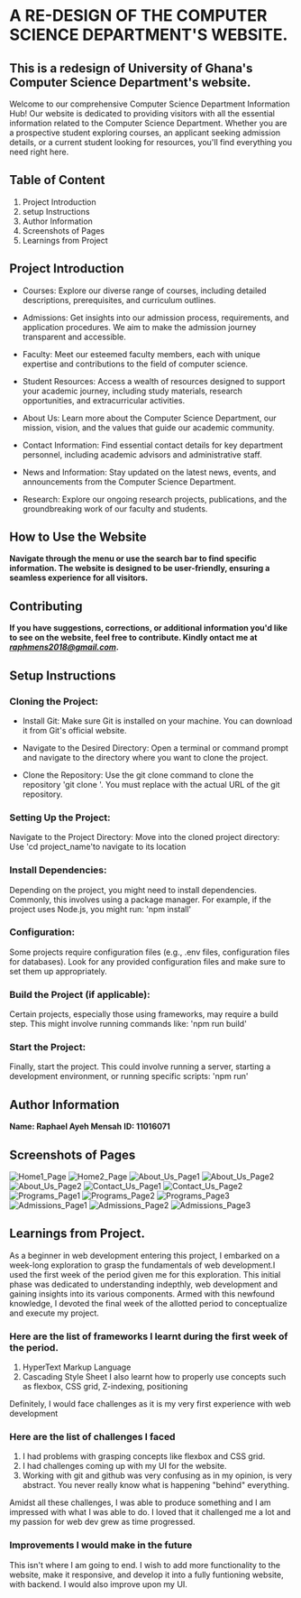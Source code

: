 # A RE-DESIGN OF THE COMPUTER SCIENCE DEPARTMENT'S WEBSITE.
## This is a redesign of University of Ghana's Computer Science Department's website.
Welcome to our comprehensive Computer Science Department Information Hub! Our website is dedicated to providing visitors with all the essential information related to the Computer Science Department. Whether you are a prospective student exploring courses, an applicant seeking admission details, or a current student looking for resources, you'll find everything you need right here.

## Table of Content
1. Project Introduction
2. setup Instructions
3. Author Information
4. Screenshots of Pages
5. Learnings from Project

## Project Introduction
- Courses: Explore our diverse range of courses, including detailed descriptions, prerequisites, and curriculum outlines.

- Admissions: Get insights into our admission process, requirements, and application procedures. We aim to make the admission journey transparent and accessible.

- Faculty: Meet our esteemed faculty members, each with unique expertise and contributions to the field of computer science.

- Student Resources: Access a wealth of resources designed to support your academic journey, including study materials, research opportunities, and extracurricular activities.
  
- About Us: Learn more about the Computer Science Department, our mission, vision, and the values that guide our academic community.

- Contact Information: Find essential contact details for key department personnel, including academic advisors and administrative staff.

- News and Information: Stay updated on the latest news, events, and announcements from the Computer Science Department.

- Research: Explore our ongoing research projects, publications, and the groundbreaking work of our faculty and students.

## How to Use the Website
**Navigate through the menu or use the search bar to find specific information. The website is designed to be user-friendly, ensuring a seamless experience for all visitors.**

## Contributing
**If you have suggestions, corrections, or additional information you'd like to see on the website, feel free to contribute. Kindly ontact me at *raphmens2018@gmail.com*.**

## Setup Instructions
### Cloning the Project:
- Install Git:
Make sure Git is installed on your machine. You can download it from Git's official website.

- Navigate to the Desired Directory:
Open a terminal or command prompt and navigate to the directory where you want to clone the project.

- Clone the Repository:
Use the git clone command to clone the repository
'git clone <repositoryURL>'. You must replace <repositoryURL> with the actual URL of the git repository.

### Setting Up the Project:
Navigate to the Project Directory:
Move into the cloned project directory:
Use 'cd project_name'to navigate to its location

### Install Dependencies:
Depending on the project, you might need to install dependencies. Commonly, this involves using a package manager. For example, if the project uses Node.js, you might run:
'npm install'

### Configuration:
Some projects require configuration files (e.g., .env files, configuration files for databases). Look for any provided configuration files and make sure to set them up appropriately.

### Build the Project (if applicable):
Certain projects, especially those using frameworks, may require a build step. This might involve running commands like:
'npm run build'

### Start the Project:
Finally, start the project. This could involve running a server, starting a development environment, or running specific scripts:
'npm run'

## Author Information
**Name: Raphael Ayeh Mensah**
**ID: 11016071**

## Screenshots of Pages
![Home1_Page](Pictures/Home1.png)
![Home2_Page](Pictures/Home1.png)
![About_Us_Page1](Pictures/About1.png)
![About_Us_Page2](Pictures/About2.png)
![About_Us_Page2](Pictures/About3.png)
![Contact_Us_Page1](Pictures/Contact1.png)
![Contact_Us_Page2](Pictures/Contact2.png)
![Programs_Page1](Pictures/Programs1.png)
![Programs_Page2](Pictures/Programs2.png)
![Programs_Page3](Pictures/Programs3.png)
![Admissions_Page1](Pictures/Admissions1.png)
![Admissions_Page2](Pictures/Admissions2.png)
![Admissions_Page3](Pictures/Admissions3.png)

## Learnings from Project.
As a beginner in web development entering this project, I embarked on a week-long exploration to grasp the fundamentals of web development.I used the first week of the period given me for this exploration. This initial phase was dedicated to understanding indepthly, web development and gaining insights into its various components. Armed with this newfound knowledge, I devoted the final week of the allotted period to conceptualize and execute my project.
### Here are the list of frameworks I learnt during the first week of the period.
1. HyperText Markup Language
2. Cascading Style Sheet
I also learnt how to properly use concepts such as flexbox, CSS grid, Z-indexing, positioning 

Definitely, I would face challenges as it is my very first experience with web development
### Here are the list of challenges I faced
1. I had problems with grasping concepts like flexbox and CSS grid.
2. I had challenges coming up with my UI for the website.
3. Working with git and github was very confusing as in my opinion, is very abstract. You never really know what is happening "behind" everything.

Amidst all these challenges, I was able to produce something and I am impressed with what I was able to do. I loved that it challenged me a lot and my passion for web dev grew as time progressed.

### Improvements I would make in the future
This isn't where I am going to end. I wish to add more functionality to the website, make it responsive, and develop it into a fully funtioning website, with backend.
I would also improve upon my UI.   
